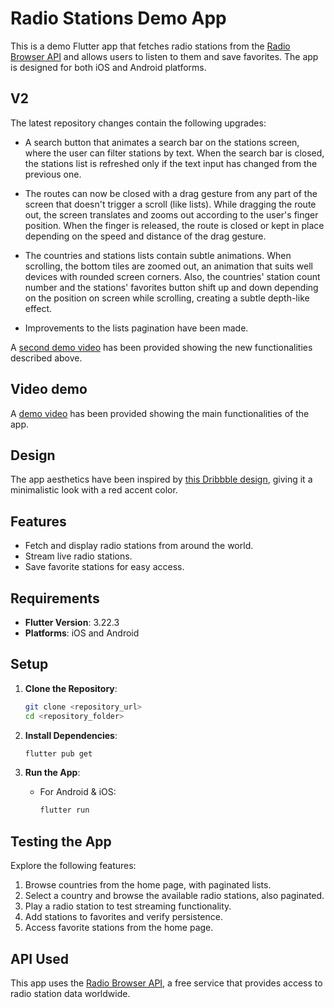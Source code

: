 # Radio Stations Demo App

This is a demo Flutter app that fetches radio stations from the [Radio Browser API](https://www.radio-browser.info/) and allows users to listen to them and save favorites. The app is designed for both iOS and Android platforms.

## V2

The latest repository changes contain the following upgrades:
- A search button that animates a search bar on the stations screen, where the user can filter stations by text. When the search bar is closed, the stations list is refreshed only if the text input has changed from the previous one.

- The routes can now be closed with a drag gesture from any part of the screen that doesn't trigger a scroll (like lists). While dragging the route out, the screen translates and zooms out according to the user's finger position. When the finger is released, the route is closed or kept in place depending on the speed and distance of the drag gesture.

- The countries and stations lists contain subtle animations. When scrolling, the bottom tiles are zoomed out, an animation that suits well devices with rounded screen corners. Also, the countries' station count number and the stations' favorites button shift up and down depending on the position on screen while scrolling, creating a subtle depth-like effect.

- Improvements to the lists pagination have been made.

A [second demo video](https://drive.google.com/file/d/1LvDP3EIvzsRsp6qdlyn_YGXVp1viyrer/view?usp=drive_link) has been provided showing the new functionalities described above.

## Video demo

A [demo video](https://drive.google.com/file/d/1F57mZVjWA1WfnavkNf-DHCm0d-mdy8Uc/view?usp=sharing) has been provided showing the main functionalities of the app.

## Design

The app aesthetics have been inspired by [this Dribbble design](https://dribbble.com/shots/24479926-UI-Exploration-Online-Radio), giving it a minimalistic look with a red accent color.

## Features

- Fetch and display radio stations from around the world.
- Stream live radio stations.
- Save favorite stations for easy access.

## Requirements

- **Flutter Version**: 3.22.3
- **Platforms**: iOS and Android

## Setup

1. **Clone the Repository**:
   ```bash
   git clone <repository_url>
   cd <repository_folder>
   ```

2. **Install Dependencies**:
   ```bash
   flutter pub get
   ```

3. **Run the App**:
   - For Android & iOS:
     ```bash
     flutter run
     ```

## Testing the App

Explore the following features:

1. Browse countries from the home page, with paginated lists.
2. Select a country and browse the available radio stations, also paginated.
3. Play a radio station to test streaming functionality.
4. Add stations to favorites and verify persistence.
5. Access favorite stations from the home page.

## API Used

This app uses the [Radio Browser API](https://www.radio-browser.info/), a free service that provides access to radio station data worldwide.
